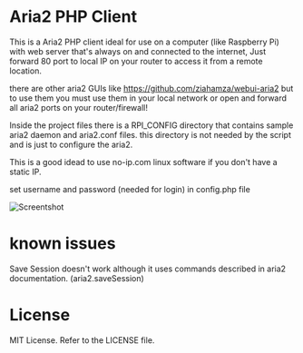 # Aria2 PHP Client

This is a Aria2 PHP client ideal for use on a computer (like Raspberry Pi) with web server that's always on and connected to the internet, Just forward 80 port to local IP on your router to access it from a remote location.

there are other aria2 GUIs like https://github.com/ziahamza/webui-aria2 but to use them you must use them in your local network or open and forward all aria2 ports on your router/firewall! 

Inside the project files there is a RPI_CONFIG directory that contains sample aria2 daemon and aria2.conf files. this directory is not needed by the script and is just to configure the aria2.

This is a good idead to use no-ip.com linux software if you don't have a static IP.

set username and password (needed for login) in config.php file

![Screentshot](https://raw.githubusercontent.com/yasharrashedi/aria2php/master/screenshot.png "Screentshot")



known issues
===============================================
Save Session doesn't work although it uses commands described in aria2 documentation. (aria2.saveSession)


License
===============================================
MIT License. Refer to the LICENSE file.